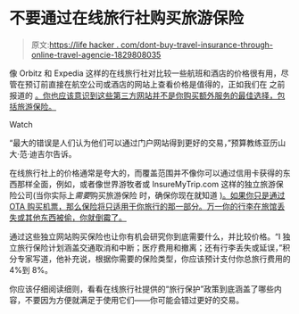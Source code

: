 # 不要通过在线旅行社购买旅游保险

> 原文:[https://life hacker . com/dont-buy-travel-insurance-through-online-travel-agencie-1829808035](https://lifehacker.com/dont-buy-travel-insurance-through-online-travel-agencie-1829808035)

像 Orbitz 和 Expedia 这样的在线旅行社对比较一些航班和酒店的价格很有用，尽管在预订前直接在航空公司或酒店的网站上查看价格是值得的，正如我们在 之前报道的 [。你也应该意识到这些第三方网站并不是你购买额外服务的最佳选择，包括旅游保险。](https://twocents.lifehacker.com/is-booking-travel-through-a-site-like-expedia-worth-it-1793278319) 

Watch

“最大的错误是人们认为他们可以通过门户网站得到更好的交易，”预算教练亚历山大·范·迪吉尔告诉。

在线旅行社上的价格通常是夸大的，而覆盖范围并不像你可以通过信用卡获得的东西那样全面，例如，或者像世界游牧者或 InsureMyTrip.com 这样的独立旅游保险公司(当你实际上*需要*购买旅游保险 时，确保你现在就知道 [)。如果你只是通过 OTA 购买机票，那么保险将只适用于你旅行的那一部分。万一你的行李在旅馆丢失或其他东西被偷，你就倒霉了。](https://twocents.lifehacker.com/when-to-buy-travel-insurance-1828636337)

通过这些独立网站购买保险也让你有机会研究你到底需要什么，并比较价格。“I 独立旅行保险计划涵盖交通取消和中断；医疗费用和撤离；还有行李丢失或延误，”积分专家写道，他补充说，根据你需要的保险类型，你应该预计支付你总旅行费用的 4%到 8%。

你应该仔细阅读细则，看看在线旅行社提供的“旅行保护”政策到底涵盖了哪些内容，不要因为方便就满足于使用它们——你可能会错过更好的交易。
